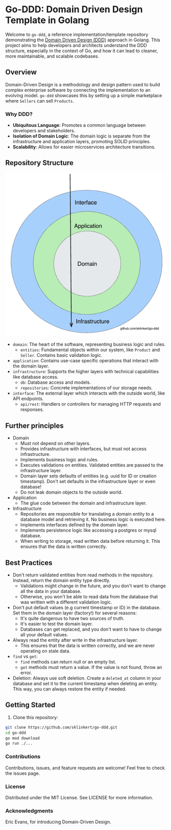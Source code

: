 # Go-DDD: Domain Driven Design Template in Golang

Welcome to `go-ddd`, a reference implementation/template repository demonstrating the [Domain Driven Design (DDD)](https://en.wikipedia.org/wiki/Domain-driven_design) approach in Golang. This project aims to help developers and architects understand the DDD structure, especially in the context of Go, and how it can lead to cleaner, more maintainable, and scalable codebases.

## Overview

Domain-Driven Design is a methodology and design pattern used to build complex enterprise software by connecting the implementation to an evolving model. `go-ddd` showcases this by setting up a simple marketplace where `Sellers` can sell `Products`.

### Why DDD?

- **Ubiquitous Language**: Promotes a common language between developers and stakeholders.
- **Isolation of Domain Logic**: The domain logic is separate from the infrastructure and application layers, promoting SOLID principles.
- **Scalability**: Allows for easier microservices architecture transitions.

## Repository Structure

![ddd-diagram-onion.png](ddd-diagram-onion.png)

- `domain`: The heart of the software, representing business logic and rules.
    - `entities`: Fundamental objects within our system, like `Product` and `Seller`. Contains basic validation logic.
- `application`: Contains use-case specific operations that interact with the domain layer.
- `infrastructure`: Supports the higher layers with technical capabilities like database access.
    - `db`: Database access and models.
    - `repositories`: Concrete implementations of our storage needs.
- `interface`: The external layer which interacts with the outside world, like API endpoints.
    - `api/rest`: Handlers or controllers for managing HTTP requests and responses.

## Further principles

- Domain
  - Must not depend on other layers.
  - Provides infrastructure with interfaces, but must not access infrastructure.
  - Implements business logic and rules.
  - Executes validations on entities. Validated entities are passed to the infrastructure layer.
  - Domain layer sets defaults of entities (e.g. uuid for ID or creation timestamp). Don't set defaults in the infrastructure layer or even database!
  - Do not leak domain objects to the outside world.
- Application
  - The glue code between the domain and infrastructure layer.
- Infrastructure
   - Repositories are responsible for translating a domain entity to a database model and retrieving it. No business logic is executed here.
   - Implements interfaces defined by the domain layer.
   - Implements persistence logic like accessing a postgres or mysql database.
   - When writing to storage, read written data before returning it. This ensures that the data is written correctly.

## Best Practices

- Don't return validated entities from read methods in the repository. Instead, return the domain entity type directly.
  - Validations might change in the future, and you don't want to change all the data in your database.
  - Otherwise, you won't be able to read data from the database that was written with a different validation logic.
- Don't put default values (e.g current timestamp or ID) in the database. Set them in the domain layer (factory!) for several reasons:
  - It's quite dangerous to have two sources of truth.
  - It's easier to test the domain layer.
  - Databases can get replaced, and you don't want to have to change all your default values. 
- Always read the entity after write in the infrastructure layer.
  - This ensures that the data is written correctly, and we are never operating on stale data.
- `find` vs `get`:
  - `find` methods can return null or an empty list.
  - `get` methods must return a value. If the value is not found, throw an error.
- Deletion: Always use soft deletion. Create a `deleted_at` column in your database and set it to the current timestamp when deleting an entity. This way, you can always restore the entity if needed.

## Getting Started

1. Clone this repository:
```bash
git clone https://github.com/sklinkert/go-ddd.git
cd go-ddd
go mod download
go run ./...
```

### Contributions
Contributions, issues, and feature requests are welcome! Feel free to check the issues page.

### License
Distributed under the MIT License. See LICENSE for more information.

### Acknowledgments
Eric Evans, for introducing Domain-Driven Design.